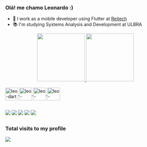 ### Olá! me chamo Leonardo :)
- 💼 I work as a mobile developer using Flutter at <a href="https://www.reitech.com.br/">Reitech</a>
- 📚 I'm studying Systems Analysis and Development at ULBRA

<div align="center">
  <a href="https://github.com/Leozin777">
<img height="150em" src="https://github-readme-stats.vercel.app/api?username=Leozin777&show_icons=true&theme=dark&include_all_commits=true&count_private=true"/>
<img height="150em" src="https://github-readme-stats.vercel.app/api/top-langs/?username=Leozin777&layout=compact&langs_count=7&theme=dark"/>
</div>

<div style="display: inline_block"><br>
<a href="#" target="_blank"><img align="center" alt="leo-dart" height="40" widht="20"src="https://cdn.jsdelivr.net/gh/devicons/devicon/icons/dart/dart-original.svg">
<a href="#" target="_blank"><img align="center" alt="leo-flutter" height="40" widht="20"src="https://cdn.jsdelivr.net/gh/devicons/devicon/icons/flutter/flutter-original.svg">
<a href="#" target="_blank"><img align="center" alt="leo-dotnet" height="40" widht="20"src="https://hermes.digitalinnovation.one/articles/cover/496931d9-69d6-4956-bb0a-032dd5792ade.png">
<a href="#" target="_blank"><img align="center" alt="leo-csharp" height="40" widht="20"src="https://cdn.jsdelivr.net/gh/devicons/devicon/icons/csharp/csharp-original.svg">
        
</div>
  
  ##
  
<div>
  <a href="https://www.instagram.com/leoboyz2001/" target="_blank"><img src="https://img.shields.io/badge/Instagram-E4405F?style=for-the-badge&logo=instagram&logoColor=white" target="_blank"></a>
  <a href="https://www.linkedin.com/in/leonardo-cardoso-da-silveira-901a111b4/" target="_blank"><img src="https://img.shields.io/badge/LinkedIn-0077B5?style=for-the-badge&logo=linkedin&logoColor=white" target="_blank"></a>
  <a href="https://twitter.com/LeoBoyz2001" target="_blank"><img src="https://img.shields.io/badge/Twitter-1DA1F2?style=for-the-badge&logo=twitter&logoColor=white" target="_blank"></a>
  <a href ="mailto:leo.cardoso@rede.ulbra.br"><img src="https://img.shields.io/badge/-Gmail-%23333?style=for-the-badge&logo=gmail&logoColor=white" target="_blank"></a>
  <a href ="https://www.reddit.com/user/Leozin7777/"><img src="https://img.shields.io/badge/Reddit-%23FF4500.svg?style=for-the-badge&logo=Reddit&logoColor=white"></a>

</div>
      
  ##
  
    
  ### Total visits to my profile
<div text-align = "center">
  <img alingn="center" src="https://profile-counter.glitch.me/EdoardoRocha/count.svg"/>
</div>
  

